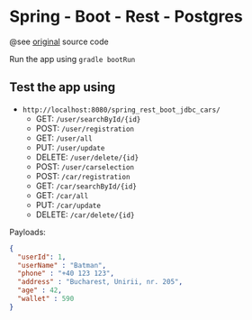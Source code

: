 Spring - Boot - Rest - Postgres
===============================

@see [original](https://github.com/PacktPublishing/Spring-5-in-7-Days-v-) source code

Run the app using 
`gradle bootRun`

Test the app using
------------------

- `http://localhost:8080/spring_rest_boot_jdbc_cars/`
  * GET: `/user/searchById/{id}`
  * POST: `/user/registration`
  * GET: `/user/all`
  * PUT: `/user/update` 
  * DELETE: `/user/delete/{id}`
  * POST: `/user/carselection`
  * POST: `/car/registration`
  * GET: `/car/searchById/{id}`
  * GET: `/car/all`
  * PUT: `/car/update`
  * DELETE: `/car/delete/{id}`

Payloads: 

```json
{
  "userId": 1,
  "userName" : "Batman",
  "phone" : "+40 123 123",
  "address" : "Bucharest, Unirii, nr. 205",
  "age" : 42,
  "wallet" : 590
}
```
